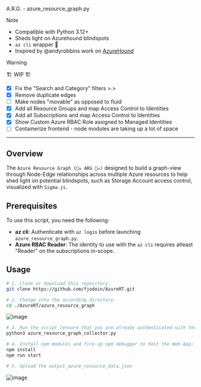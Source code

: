 A.R.G. - azure_resource_graph.py
> [!NOTE]
> - Compatible with Python 3.12+
> - Sheds light on Azurehound blindspots
> - `az cli` wrapper 🌯
> - Inspired by @andyrobbins work on [AzureHound](https://github.com/SpecterOps/AzureHound)

> [!WARNING]
> 🏗️ WIP 🏗️
> - [x] Fix the "Search and Category" filters >.>
> - [x] Remove duplicate edges
> - [ ] Make nodes "movable" as opposed to fluid
> - [x] Add all Resource Groups and map Access Control to Identities
> - [x] Add all Subscriptions and map Access Control to Identities
> - [x] Show Custom Azure RBAC Role assigned to Managed Identities
> - [ ] Containerize frontend - node modules are taking up a lot of space

---

## Overview  
The `Azure Resource Graph (🏴‍☠️ ARG 🏴‍☠️)` designed to build a graph-view through Node-Edge relationships across multiple Azure resources to help shed light on potential blindspots, such as Storage Account access control, visualized with `Sigma.js`.

## Prerequisites  
To use this script, you need the following:

- **az cli**: Authenticate with `az login` before launching `azure_resource_graph.py`.
- **Azure RBAC Reader**: The identity to use with the `az cli` requires atleast "Reader" on the subscriptions in-scope.

## Usage

   ```bash
   # 1. Clone or download this repository. 
   git clone https://github.com/fjodoin/AzureRT.git

   # 2. Change into the according directory.
   cd ./AzureRT/azure_resource_graph
   ```

   ![image](https://github.com/user-attachments/assets/733e9ce5-c2c9-4884-8031-3ac87c2f0976)

   
   ```bash
   # 3. Run the script (ensure that you are already authenticated with the az cli through "az login")
   python3 azure_resource_graph_collector.py
   
   # 4. Install npm modules and fire-up npm debugger to host the Web App; it will navigate to http://127.0.0.1:3000
   npm install
   npm run start

   # 5. Upload the output_azure_resource_data.json
   ```

![image](https://github.com/user-attachments/assets/b5c1e12d-3d6c-4603-9dd9-d9ce54d1c7a6)









   

